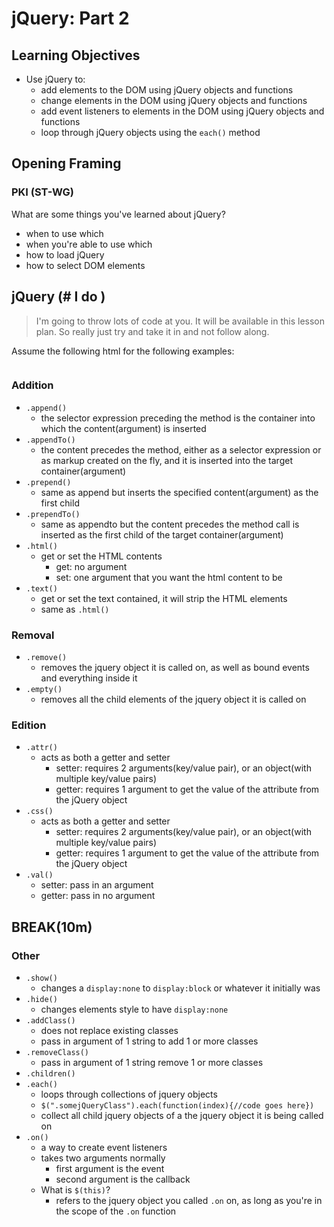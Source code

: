 # jQuery: Part 2

## Learning Objectives
- Use jQuery to:
  - add elements to the DOM using jQuery objects and functions
  - change elements in the DOM using jQuery objects and functions
  - add event listeners to elements in the DOM using jQuery objects and functions
  - loop through jQuery objects using the `each()` method

## Opening Framing
### PKI (ST-WG)
What are some things you've learned about jQuery?
- when to use which
- when you're able to use which
- how to load jQuery
- how to select DOM elements

## jQuery (# I do )
> I'm going to throw lots of code at you. It will be available in this lesson plan. So really just try and take it in and not follow along.

Assume the following html for the following examples:

```html

```

### Addition
- `.append()`
  - the selector expression preceding the method is the container into which the content(argument) is inserted
- `.appendTo()`
  - the content precedes the method, either as a selector expression or as markup created on the fly, and it is inserted into the target container(argument)
- `.prepend()`
  - same as append but inserts the specified content(argument) as the first child
- `.prependTo()`
  - same as appendto but the content precedes the method call is inserted as the first child of the target container(argument)
- `.html()`
  - get or set the HTML contents
    - get: no argument
    - set: one argument that you want the html content to be
- `.text()`
  - get or set the text contained, it will strip the HTML elements
  - same as `.html()`

### Removal
- `.remove()`
  - removes the jquery object it is called on, as well as bound events and everything inside it
- `.empty()`
  - removes all the child elements of the jquery object it is called on

### Edition
- `.attr()`
  - acts as both a getter and setter
    - setter: requires 2 arguments(key/value pair), or an object(with multiple key/value pairs)
    - getter: requires 1 argument to get the value of the attribute from the jQuery object
- `.css()`
  - acts as both a getter and setter
    - setter: requires 2 arguments(key/value pair), or an object(with multiple key/value pairs)
    - getter: requires 1 argument to get the value of the attribute from the jQuery object
- `.val()`
  - setter: pass in an argument
  - getter: pass in no argument

## BREAK(10m)
### Other
- `.show()`
  - changes a `display:none` to `display:block` or whatever it initially was
- `.hide()`
  - changes elements style to have `display:none`
- `.addClass()`
  - does not replace existing classes
  - pass in argument of 1 string to add 1 or more classes
- `.removeClass()`
  - pass in argument of 1 string remove 1 or more classes
- `.children()`
- `.each()`
  - loops through collections of jquery objects
  - `$(".somejQueryClass").each(function(index){//code goes here})`
  - collect all child jquery objects of a the jquery object it is being called on
- `.on()`
  - a way to create event listeners
  - takes two arguments normally
    - first argument is the event
    - second argument is the callback
  - What is `$(this)`?
    - refers to the jquery object you called `.on` on, as long as you're in the scope of the `.on` function
